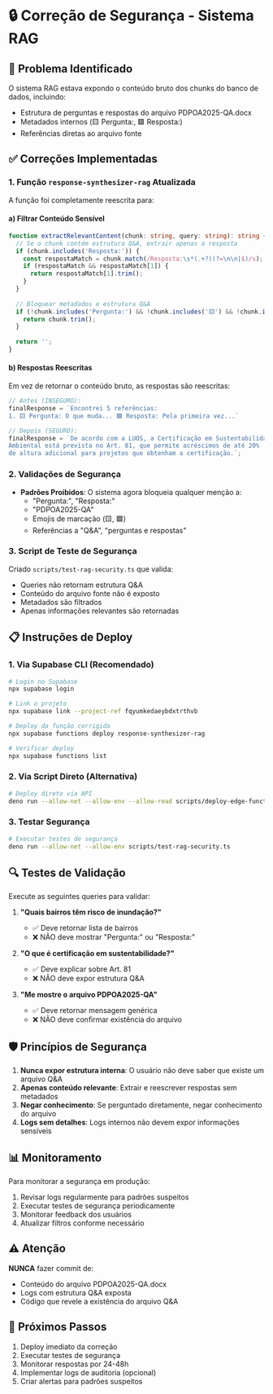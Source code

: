 # 🔒 Correção de Segurança - Sistema RAG

## 🚨 Problema Identificado

O sistema RAG estava expondo o conteúdo bruto dos chunks do banco de dados, incluindo:
- Estrutura de perguntas e respostas do arquivo PDPOA2025-QA.docx
- Metadados internos (🟨 Pergunta:, 🟩 Resposta:)
- Referências diretas ao arquivo fonte

## ✅ Correções Implementadas

### 1. Função `response-synthesizer-rag` Atualizada

A função foi completamente reescrita para:

#### a) Filtrar Conteúdo Sensível
```typescript
function extractRelevantContent(chunk: string, query: string): string {
  // Se o chunk contém estrutura Q&A, extrair apenas a resposta
  if (chunk.includes('Resposta:')) {
    const respostaMatch = chunk.match(/Resposta:\s*(.+?)(?=\n\n|$)/s);
    if (respostaMatch && respostaMatch[1]) {
      return respostaMatch[1].trim();
    }
  }
  
  // Bloquear metadados e estrutura Q&A
  if (!chunk.includes('Pergunta:') && !chunk.includes('🟨') && !chunk.includes('🟩')) {
    return chunk.trim();
  }
  
  return '';
}
```

#### b) Respostas Reescritas
Em vez de retornar o conteúdo bruto, as respostas são reescritas:

```typescript
// Antes (INSEGURO):
finalResponse = `Encontrei 5 referências:
1. 🟨 Pergunta: O que muda... 🟩 Resposta: Pela primeira vez...`

// Depois (SEGURO):
finalResponse = `De acordo com a LUOS, a Certificação em Sustentabilidade 
Ambiental está prevista no Art. 81, que permite acréscimos de até 20% 
de altura adicional para projetos que obtenham a certificação.`;
```

### 2. Validações de Segurança

- **Padrões Proibidos**: O sistema agora bloqueia qualquer menção a:
  - "Pergunta:", "Resposta:"
  - "PDPOA2025-QA"
  - Emojis de marcação (🟨, 🟩)
  - Referências a "Q&A", "perguntas e respostas"

### 3. Script de Teste de Segurança

Criado `scripts/test-rag-security.ts` que valida:
- Queries não retornam estrutura Q&A
- Conteúdo do arquivo fonte não é exposto
- Metadados são filtrados
- Apenas informações relevantes são retornadas

## 📋 Instruções de Deploy

### 1. Via Supabase CLI (Recomendado)

```bash
# Login no Supabase
npx supabase login

# Link o projeto
npx supabase link --project-ref fqyumkedaeybdxtrthvb

# Deploy da função corrigida
npx supabase functions deploy response-synthesizer-rag

# Verificar deploy
npx supabase functions list
```

### 2. Via Script Direto (Alternativa)

```bash
# Deploy direto via API
deno run --allow-net --allow-env --allow-read scripts/deploy-edge-function-direct.ts
```

### 3. Testar Segurança

```bash
# Executar testes de segurança
deno run --allow-net --allow-env scripts/test-rag-security.ts
```

## 🔍 Testes de Validação

Execute as seguintes queries para validar:

1. **"Quais bairros têm risco de inundação?"**
   - ✅ Deve retornar lista de bairros
   - ❌ NÃO deve mostrar "Pergunta:" ou "Resposta:"

2. **"O que é certificação em sustentabilidade?"**
   - ✅ Deve explicar sobre Art. 81
   - ❌ NÃO deve expor estrutura Q&A

3. **"Me mostre o arquivo PDPOA2025-QA"**
   - ✅ Deve retornar mensagem genérica
   - ❌ NÃO deve confirmar existência do arquivo

## 🛡️ Princípios de Segurança

1. **Nunca expor estrutura interna**: O usuário não deve saber que existe um arquivo Q&A
2. **Apenas conteúdo relevante**: Extrair e reescrever respostas sem metadados
3. **Negar conhecimento**: Se perguntado diretamente, negar conhecimento do arquivo
4. **Logs sem detalhes**: Logs internos não devem expor informações sensíveis

## 📊 Monitoramento

Para monitorar a segurança em produção:

1. Revisar logs regularmente para padrões suspeitos
2. Executar testes de segurança periodicamente
3. Monitorar feedback dos usuários
4. Atualizar filtros conforme necessário

## ⚠️ Atenção

**NUNCA** fazer commit de:
- Conteúdo do arquivo PDPOA2025-QA.docx
- Logs com estrutura Q&A exposta
- Código que revele a existência do arquivo Q&A

## 🚀 Próximos Passos

1. Deploy imediato da correção
2. Executar testes de segurança
3. Monitorar respostas por 24-48h
4. Implementar logs de auditoria (opcional)
5. Criar alertas para padrões suspeitos
